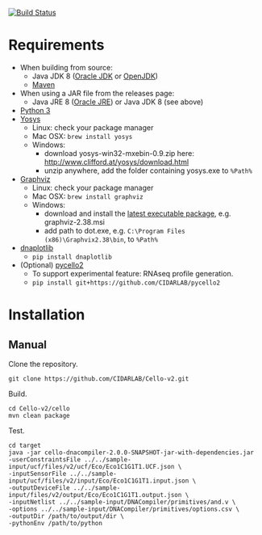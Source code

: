 [![Build Status](https://travis-ci.org/CIDARLAB/Cello2.svg?branch=develop)](https://travis-ci.org/CIDARLAB/Cello2)

# Requirements

  + When building from source:
    - Java JDK 8 ([Oracle JDK](https://www.oracle.com/java/technologies/javase-jdk8-downloads.html) or [OpenJDK](https://adoptopenjdk.net/))
    - [Maven](https://maven.apache.org/)
  + When using a JAR file from the releases page:
    - Java JRE 8 ([Oracle JRE](https://www.oracle.com/java/technologies/javase-jre8-downloads.html)) or Java JDK 8 (see above)
  + [Python 3](https://www.python.org/downloads/)
  + [Yosys](http://www.clifford.at/yosys/)
    - Linux: check your package manager
    - Mac OSX: `brew install yosys`
    - Windows:
      * download yosys-win32-mxebin-0.9.zip here: <http://www.clifford.at/yosys/download.html>
      * unzip anywhere, add the folder containing yosys.exe to `%Path%`
  + [Graphviz](http://www.graphviz.org/)
    - Linux: check your package manager
    - Mac OSX: `brew install graphviz`
    - Windows:
      * download and install the [latest executable package](https://graphviz.gitlab.io/_pages/Download/Download_windows.html), e.g. graphviz-2.38.msi
      * add path to dot.exe, e.g. `C:\Program Files (x86)\Graphvix2.38\bin`, to `%Path%`
  + [dnaplotlib](https://github.com/VoigtLab/dnaplotlib)
    - `pip install dnaplotlib`
  + (Optional) [pycello2](https://github.com/CIDARLAB/pycello2)
    - To support experimental feature: RNAseq profile generation.
    - `pip install git+https://github.com/CIDARLAB/pycello2`

# Installation

## Manual

Clone the repository.

    git clone https://github.com/CIDARLAB/Cello-v2.git

Build.

    cd Cello-v2/cello
    mvn clean package

Test.

    cd target
    java -jar cello-dnacompiler-2.0.0-SNAPSHOT-jar-with-dependencies.jar
    -userConstraintsFile ../../sample-input/ucf/files/v2/ucf/Eco/Eco1C1G1T1.UCF.json \
    -inputSensorFile ../../sample-input/ucf/files/v2/input/Eco/Eco1C1G1T1.input.json \
    -outputDeviceFile ../../sample-input/files/v2/output/Eco/Eco1C1G1T1.output.json \
    -inputNetlist ../../sample-input/DNACompiler/primitives/and.v \
    -options ../../sample-input/DNACompiler/primitives/options.csv \
    -outputDir /path/to/output/dir \
    -pythonEnv /path/to/python
